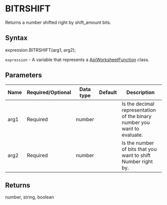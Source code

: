 # BITRSHIFT

Returns a number shifted right by shift_amount bits.

## Syntax

expression.BITRSHIFT(arg1, arg2);

`expression` - A variable that represents a [ApiWorksheetFunction](../ApiWorksheetFunction.md) class.

## Parameters

| **Name** | **Required/Optional** | **Data type** | **Default** | **Description** |
| ------------- | ------------- | ------------- | ------------- | ------------- |
| arg1 | Required | number |  | Is the decimal representation of the binary number you want to evaluate. |
| arg2 | Required | number |  | Is the number of bits that you want to shift Number right by. |

## Returns

number, string, boolean